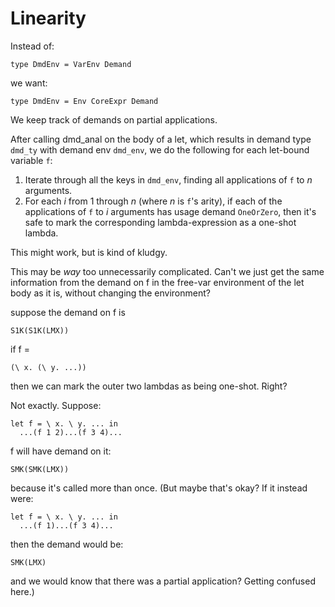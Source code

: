 # Linearity



Instead of:


```wiki
type DmdEnv = VarEnv Demand
```


we want:


```wiki
type DmdEnv = Env CoreExpr Demand
```


We keep track of demands on partial applications.



After calling dmd\_anal on the body of a let, which results in demand type `dmd_ty` with demand env `dmd_env`, we do the following for each let-bound variable `f`:


1. Iterate through all the keys in `dmd_env`, finding all applications of `f` to *n* arguments.
1. For each *i* from 1 through *n* (where *n* is `f`'s arity), if each of the applications of `f` to *i* arguments has usage demand `OneOrZero`, then it's safe to mark the corresponding lambda-expression as a one-shot lambda. 


This might work, but is kind of kludgy.



This may be *way* too unnecessarily complicated. Can't we just get the same information from the demand on f in the free-var environment of the let body as it is, without changing the environment?



suppose the demand on f is


```wiki
S1K(S1K(LMX))
```


if f = 


```wiki
(\ x. (\ y. ...))
```


then we can mark the outer two lambdas as being one-shot. Right?



Not exactly. Suppose:


```wiki
let f = \ x. \ y. ... in
  ...(f 1 2)...(f 3 4)...
```


f will have demand on it:


```wiki
SMK(SMK(LMX))
```


because it's called more than once. (But maybe that's okay? If it instead were:


```wiki
let f = \ x. \ y. ... in
  ...(f 1)...(f 3 4)...
```


then the demand would be:


```wiki
SMK(LMX)
```


and we would know that there was a partial application? Getting confused here.)


